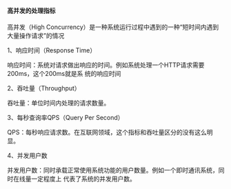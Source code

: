 #### 高并发的处理指标

高并发（High Concurrency）是一种系统运行过程中遇到的一种“短时间内遇到大量操作请求”的情况

1、响应时间（Response Time）

响应时间：系统对请求做出响应的时间。例如系统处理一个HTTP请求需要200ms，这个200ms就是系
统的响应时间

2、吞吐量（Throughput）

吞吐量：单位时间内处理的请求数量。

3、每秒查询率QPS（Query Per Second）

QPS：每秒响应请求数。在互联网领域，这个指标和吞吐量区分的没有这么明显。

4、并发用户数

并发用户数：同时承载正常使用系统功能的用户数量。例如一个即时通讯系统，同时在线量一定程度上
代表了系统的并发用户数。